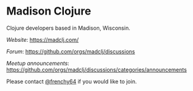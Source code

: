 # Madison Clojure

Clojure developers based in Madison, Wisconsin.

*Website*: https://madclj.com/

*Forum*: https://github.com/orgs/madclj/discussions

*Meetup announcements*: https://github.com/orgs/madclj/discussions/categories/announcements

Please contact [@frenchy64](https://github.com/frenchy64) if you would like to join.
